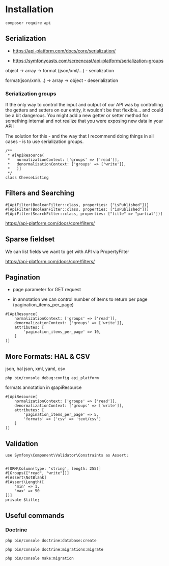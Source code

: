 # Installation

`composer require api`

## Serialization

- https://api-platform.com/docs/core/serialization/

- https://symfonycasts.com/screencast/api-platform/serialization-groups

object -> array -> format (json/xml/...) - serialization

format(json/xml/...) -> array -> object - deserialization

### Serialization groups

If the only way to control the input and output of our API was by controlling the getters and setters on our entity, it wouldn't be that flexible... and could be a bit dangerous. You might add a new getter or setter method for something internal and not realize that you were exposing new data in your API!

The solution for this - and the way that I recommend doing things in all cases - is to use serialization groups.

```
/**
 * #[ApiResource(
 *   normalizationContext: ['groups' => ['read']],
 *   denormalizationContext: ['groups' => ['write']],
 *   )]
 */
class CheeseListing
```

## Filters and Searching
```
#[ApiFilter(BooleanFilter::class, properties: ["isPublished"])]
#[ApiFilter(BooleanFilter::class, properties: ["isPublished"])]
#[ApiFilter(SearchFilter::class, properties: ["title" => "partial"])]
```


https://api-platform.com/docs/core/filters/

## Sparse fieldset

We can list fields we want to get with API via PropertyFilter

https://api-platform.com/docs/core/filters/


## Pagination

- page parameter for GET request

- in annotation we can control number of items to return per page (pagination_items_per_page)

```
#[ApiResource(
    normalizationContext: ['groups' => ['read']],
    denormalizationContext: ['groups' => ['write']],
    attributes: [
        'pagination_items_per_page' => 10,
    ]
)]
```

## More Formats: HAL & CSV

json, hal json, xml, yaml, csv

`php bin/console debug:config api_platform`

formats annotation in @apiResource

```
#[ApiResource(
    normalizationContext: ['groups' => ['read']],
    denormalizationContext: ['groups' => ['write']],
    attributes: [
        'pagination_items_per_page' => 5,
        'formats' => ['csv' => 'text/csv']
    ]
)]
```

## Validation

```
use Symfony\Component\Validator\Constraints as Assert;


#[ORM\Column(type: 'string', length: 255)]
#[Groups(["read", "write"])]
#[Assert\NotBlank]
#[Assert\Length([
    'min' => 1,
    'max' => 50
])]
private $title;
```


## Useful commands
### Doctrine

`php bin/console doctrine:database:create`

`php bin/console doctrine:migrations:migrate`

`php bin/console make:migration`
